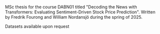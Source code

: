 MSc thesis for the course DABN01 titled "Decoding the News with Transformers: Evaluating Sentiment-Driven Stock Price Prediction". Written by Fredrik Fourong and William Nordansjö during the spring of 2025.

Datasets available upon request
